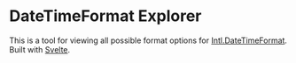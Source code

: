 # DateTimeFormat Explorer

This is a tool for viewing all possible format options for [Intl.DateTimeFormat](https://developer.mozilla.org/en-US/docs/Web/JavaScript/Reference/Global_Objects/Intl/DateTimeFormat). Built with [Svelte](https://svelte.dev/).
